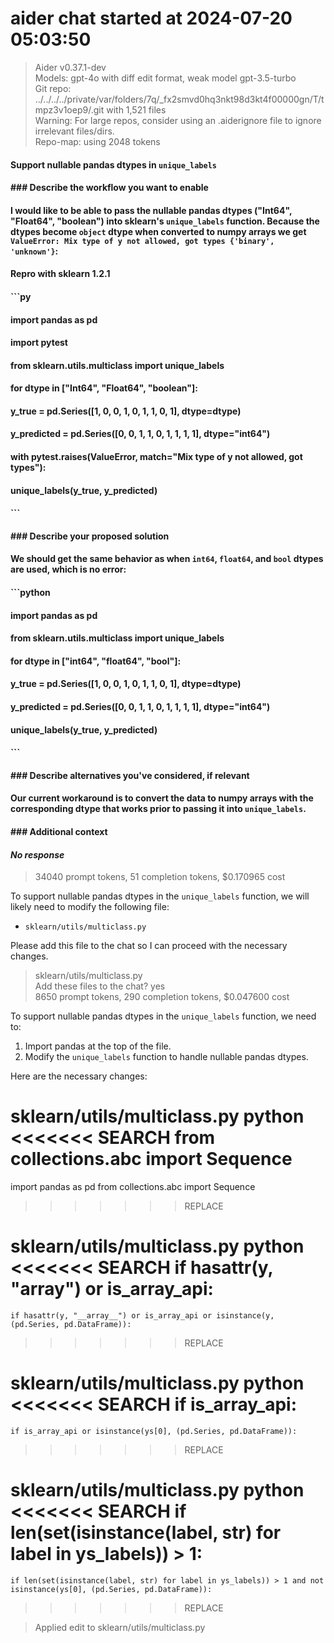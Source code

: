 
# aider chat started at 2024-07-20 05:03:50

> Aider v0.37.1-dev  
> Models: gpt-4o with diff edit format, weak model gpt-3.5-turbo  
> Git repo: ../../../../private/var/folders/7q/_fx2smvd0hq3nkt98d3kt4f00000gn/T/tmpz3v1oep9/.git with 1,521 files  
> Warning: For large repos, consider using an .aiderignore file to ignore irrelevant files/dirs.  
> Repo-map: using 2048 tokens  

#### Support nullable pandas dtypes in `unique_labels`  
#### ### Describe the workflow you want to enable  
####   
#### I would like to be able to pass the nullable pandas dtypes ("Int64", "Float64", "boolean") into sklearn's `unique_labels` function. Because the dtypes become `object` dtype when converted to numpy arrays we get `ValueError: Mix type of y not allowed, got types {'binary', 'unknown'}`:  
####   
#### Repro with sklearn 1.2.1  
#### ```py   
####     import pandas as pd  
####     import pytest  
####     from sklearn.utils.multiclass import unique_labels  
####       
####     for dtype in ["Int64", "Float64", "boolean"]:  
####         y_true = pd.Series([1, 0, 0, 1, 0, 1, 1, 0, 1], dtype=dtype)  
####         y_predicted = pd.Series([0, 0, 1, 1, 0, 1, 1, 1, 1], dtype="int64")  
####   
####         with pytest.raises(ValueError, match="Mix type of y not allowed, got types"):  
####             unique_labels(y_true, y_predicted)  
#### ```  
####   
#### ### Describe your proposed solution  
####   
#### We should get the same behavior as when `int64`, `float64`, and `bool` dtypes are used, which is no error:    
####   
#### ```python  
####     import pandas as pd  
####     from sklearn.utils.multiclass import unique_labels  
####       
####     for dtype in ["int64", "float64", "bool"]:  
####         y_true = pd.Series([1, 0, 0, 1, 0, 1, 1, 0, 1], dtype=dtype)  
####         y_predicted = pd.Series([0, 0, 1, 1, 0, 1, 1, 1, 1], dtype="int64")  
####   
####         unique_labels(y_true, y_predicted)  
#### ```  
####   
#### ### Describe alternatives you've considered, if relevant  
####   
#### Our current workaround is to convert the data to numpy arrays with the corresponding dtype that works prior to passing it into `unique_labels`.  
####   
#### ### Additional context  
####   
#### _No response_  
> 34040 prompt tokens, 51 completion tokens, $0.170965 cost  

To support nullable pandas dtypes in the `unique_labels` function, we will likely need to modify the following file:

- `sklearn/utils/multiclass.py`

Please add this file to the chat so I can proceed with the necessary changes.

> sklearn/utils/multiclass.py  
> Add these files to the chat? yes  
> 8650 prompt tokens, 290 completion tokens, $0.047600 cost  

To support nullable pandas dtypes in the `unique_labels` function, we need to:

1. Import pandas at the top of the file.
2. Modify the `unique_labels` function to handle nullable pandas dtypes.

Here are the necessary changes:

sklearn/utils/multiclass.py
<source>python
<<<<<<< SEARCH
from collections.abc import Sequence
=======
import pandas as pd
from collections.abc import Sequence
>>>>>>> REPLACE
</source>

sklearn/utils/multiclass.py
<source>python
<<<<<<< SEARCH
    if hasattr(y, "__array__") or is_array_api:
=======
    if hasattr(y, "__array__") or is_array_api or isinstance(y, (pd.Series, pd.DataFrame)):
>>>>>>> REPLACE
</source>

sklearn/utils/multiclass.py
<source>python
<<<<<<< SEARCH
    if is_array_api:
=======
    if is_array_api or isinstance(ys[0], (pd.Series, pd.DataFrame)):
>>>>>>> REPLACE
</source>

sklearn/utils/multiclass.py
<source>python
<<<<<<< SEARCH
    if len(set(isinstance(label, str) for label in ys_labels)) > 1:
=======
    if len(set(isinstance(label, str) for label in ys_labels)) > 1 and not isinstance(ys[0], (pd.Series, pd.DataFrame)):
>>>>>>> REPLACE
</source>

> Applied edit to sklearn/utils/multiclass.py  
